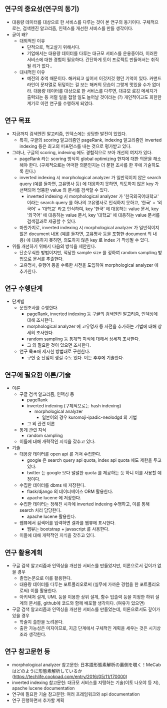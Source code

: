 연구의 중요성(연구의 동기)
--------------------
* 대용량 데이터를 대상으로 한 서비스를 다루는 것이 본 연구의 동기이다. 구체적으로는, 검색엔진 알고리즘, 인덱스를 개선한 서비스를 만들 생각이다.
* 굳이 왜?
  * 대외적인 이유
    * 단적으로, 먹고살기 위해서다.
    * 기업에서는 대용량 데이터를 다루는 대규모 서비스를 운용중이라, 이러한 서비스에 대한 경험이 필요하다. 간단하게 토이 프로젝트 만들어서는 취직될 리가 없다..
  * 대내적인 이유
    * 예전의 추억 때문이다. 해커되고 싶어서 이것저것 했던 기억이 있다. 커맨드라인이 문자열로 뒤덮이는 걸 보는 해커의 모습이 그렇게 멋있을 수가 없더라. 대용량 데이터를 대상으로 한 서비스를 다루면, 대규모 로깅 메세지가 출력되는 등 저럴 일을 접할 일도 늘어날 것이라는 (?) 개인적이고도 희한한 계기로 이런 연구를 수행하게 되었다.


연구 목표
-------
* 지금까지 검색엔진 알고리즘, 인덱스에는 상당한 발전이 있었다. 
  * 특히, 구글의 scoring 알고리즘인 pageRank, indexing 알고리즘인 inverted indexing 등은 최고의 퍼포먼스를 내는 것으로 평가받고 있다. 
* 그러나, 구글의 scoring, indexing 에도 경험적으로 보아 개선의 여지가 있다.
  * pageRank 라는 scoring 방식이 global optimizing 한지에 대한 의문을 해소해야 한다. (구체적으로는 어떠한 의문인지는 더 문헌 조사를 한 후에 기술하도록 한다.)
  * inverted indexing 시 morphological analyzer 가 일반적이지 않은 search query (예를 들자면, 고유명사 등) 에 대응하지 못하면, 의도하지 않은 key 가 선택되어 엉뚱한 value 의 문서를 검색할 수 있다.
    * inverted indexing 시 morphological analyzer 가 '한국외국어대학교' 이라는 search query 를 하나의 고유명사로 인식하지 못하고, '한국' + '외국어' + '대학교' 라고 인식하여, key '한국' 에 대응하는 value 문서, key '외국어' 에 대응하는 value 문서, key '대학교' 에 대응하는 value 문서를 검색결과로 제공할 수 있다.
  * 마찬가지로, inverted indexing 시 morphological analyzer 가 일반적이지 않은 document 내용 (예를 들자면, 고유명사 등을 포함한 document 의 내용) 에 대응하지 못하면, 의도하지 않은 key 로 index 가 작성될 수 있다.
* 위를 개선하기 위해서 다음의 방식을 제안한다. 
  * 단순무식한 방법이지만, 적당한 sample size 를 정하여 random sampling 방법으로 문서를 추출한다.
  * 고유명사, 유행어 등을 수록한 사전을 도입하여 morphological analyzer 에 추가한다.


연구 수행단계
----------
* 단계별
  * 문헌조사를 수행한다.
    * pageRank, inverted indexing 등 구글의 검색엔진 알고리즘, 인덱싱에 대해 조사한다.
    * morphological analyzer 에 고유명사 등 사전을 추가하는 기법에 대해 상세히 조사한다.
    * random sampling 등 통계학 지식에 대해서 상세히 조사한다.
    * 그 외 필요한 것이 있으면 조사한다.
  * 연구 목표애 제시한 방법대로 구현한다. 
    * 구현 중 난점이 생길 수도 있다. 이는 추후에 기술한다.


연구에 필요한 이론/기술
---------------
* 이론
  * 구글 검색 알고리즘, 인덱싱 등
    * pageRank 
    * inverted indexing (구체적으로는 hash indexing) 
      * morphological analyzer 
        * 일본어의 경우 kuromoji-ipadic-neolodgd 의 기법
    * 그 외 관련 이론
  * 통계 관련 지식
    * random sampling
  * 이들에 대해 개략적인 지식을 갖추고 있다.
* 기술
  * 대용량 데이터를 open api 를 거쳐 수집한다.
    * google 은 search query api quota, index api quota 에도 제한을 두고 있다.
    * twitter 는 google 보다 널널한 quota 를 제공하는 듯 하니 이를 사용할 예정이다.
  * 수집한 데이터를 dbms 에 저장한다.
    * flask/django 의 데이터베이스 ORM 활용한다.
    * apache lucene 에 저장한다.
  * 수집한 데이터는 정해진 시각에 inverted indexing 수행하고, 이를 통해 search 처리 담당한다.
    * apache lucene 활용한다.
  * 웹뷰에서 검색어를 입력하면 결과를 웹뷰에 표시한다.
    * 웹뷰는 bootstrap + javascript 를 사용한다. 
  * 이들에 대해 개략적인 지식을 갖추고 있다.


연구 활용계획
----------
* 구글 검색 알고리즘과 인덱싱을 개선한 서비스를 만들었지만, 이론으로서 깊이가 없을 경우
  * 졸업논문으로 이를 활용한다.
  * 대용량 데이터를 다루는 포트폴리오로써 (실무에 가까운 경험을 한 포트폴리오로써) 이를 활용한다.
  * 아키텍처 설계, UML 등을 이용한 상위 설계, 함수 입출력 등을 지정한 하위 설계의 문서를, github에 코드와 함께 배포할 생각이다. (여유가 있으면)
* 구글 검색 알고리즘과 인덱싱을 개선한 서비스를 만들었는데, 이론으로서도 깊이가 있을 경우
  * 학술지 출판을 노려본다.
  * 출판 가능성은 미지이므로, 지금 단계에서 구체적인 계획을 세우는 것은 시기상조라 생각한다.


연구 참고문헌 등
------------
* morphological analyzer 참고문헌: 日本語形態素解析の裏側を覗く！MeCab はどのように形態素解析しているか (https://techlife.cookpad.com/entry/2016/05/11/170000) 
* inverted indexing 참고문헌: 대규모 서비스를 지탱하는 기술(이토 나오야 등 저), apache lucene documentation
* 연구에 필요한 기술 참고문헌: 여러 프레임워크와 api documentation
* 연구 진행하면서 추가할 계획
